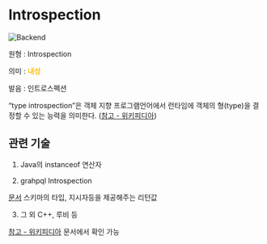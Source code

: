 <d-title>

# Introspection

</d-title>

<d-label>

<d-inner>

![Backend](../2TAT1C/Label_Backend.png)

</d-inner>

</d-label>

<d-origin>

원형 : Introspection

</d-origin>

<d-mean>

의미 : <span style="color:#FFBF00; font-weight:bold;">내성</span>

</d-mean>

<d-pronunciation>

발음 : 인트로스펙션

</d-pronunciation>

<d-content>

“type introspection”은 객체 지향 프로그램언어에서 런타임에 객체의 형(type)을 결정할 수 있는 능력을 의미한다.
([참고 - 위키피디아](https://en.wikipedia.org/wiki/Type_introspection))

</d-content>

<d-relation>

## 관련 기술

<d-inner>

1. Java의 instanceof 연산자

</d-inner>

<d-inner>

2. grahpql Introspection

</d-inner>

[문서](https://graphql.org/learn/introspection/)
스키마의 타입, 지시자등을 제공해주는 리턴값

<d-inner>

3. 그 외 C++, 루비 등

</d-inner>

[참고 - 위키피디아](https://en.wikipedia.org/wiki/Type_xintrospection) 문서에서 확인 가능

</d-relation>
